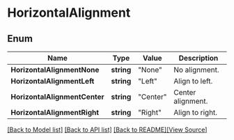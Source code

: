 # HorizontalAlignment


## Enum
Name | Type | Value | Description
------------ | ------------- | ------------- | -------------
**HorizontalAlignmentNone** | **string** | "None" | No alignment.
**HorizontalAlignmentLeft** | **string** | "Left" | Align to left.
**HorizontalAlignmentCenter** | **string** | "Center" | Center alignment.
**HorizontalAlignmentRight** | **string** | "Right" | Align to right.

[[Back to Model list]](../README.md#documentation-for-models) [[Back to API list]](../README.md#documentation-for-api-endpoints) [[Back to README]](../README.md)[[View Source]](../horizontal_alignment.go)


